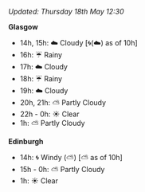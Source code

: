 *Updated: Thursday 18th May 12:30*

**Glasgow**

* 14h, 15h: :cloud: Cloudy [:cyclone:(:cloud:) as of 10h]
* 16h: :umbrella: Rainy
* 17h: :cloud: Cloudy
* 18h: :umbrella: Rainy
* 19h: :cloud: Cloudy
* 20h, 21h: :partly_sunny: Partly Cloudy
* 22h - 0h: :sunny: Clear
* 1h: :partly_sunny: Partly Cloudy

**Edinburgh**

* 14h: :cyclone: Windy (:partly_sunny:) [:partly_sunny: as of 10h]
* 15h - 0h: :partly_sunny: Partly Cloudy
* 1h: :sunny: Clear
